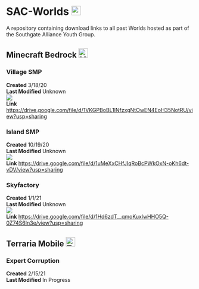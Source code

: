 # SAC-Worlds <img src="https://cdn.discordapp.com/emojis/811050107738521640.png" alt="Youth Logo" height="25"/>
A repository containing download links to all past Worlds hosted as part of the Southgate Alliance Youth Group.
## Minecraft Bedrock <img src="https://cdn.discordapp.com/emojis/776540956337242144.png" alt="Minecraft Icon" height="25"/>
### Village SMP
**Created** 3/18/20
<br>
**Last Modified** Unknown
<br>
![](https://i.imgur.com/bJA7GdW.jpg)
<br>
**Link** https://drive.google.com/file/d/1VKGPBoBL1lNfzxgNtOwEN4EoH35NotRU/view?usp=sharing

### Island SMP
**Created** 10/19/20
<br>
**Last Modified** Unknown
<br>
![](https://i.imgur.com/tbx3CaO.jpg)
<br>
**Link** https://drive.google.com/file/d/1uMeXxCHfJIqRoBcPWkOxN-oKh6dt-vDV/view?usp=sharing
### Skyfactory
**Created** 1/1/21
<br>
**Last Modified** Unknown
<br>
![](https://i.imgur.com/y4fH2kF.jpg)
<br>
**Link** https://drive.google.com/file/d/1Hd6zdT__qmoKuxlwHHO5Q-0Z74S6In3e/view?usp=sharing

## Terraria Mobile <img src="https://cdn.discordapp.com/emojis/809864465671651410.png" alt="Terraria Icon" height="25"/>
### Expert Corruption
**Created** 2/15/21
<br>
**Last Modified** In Progress
